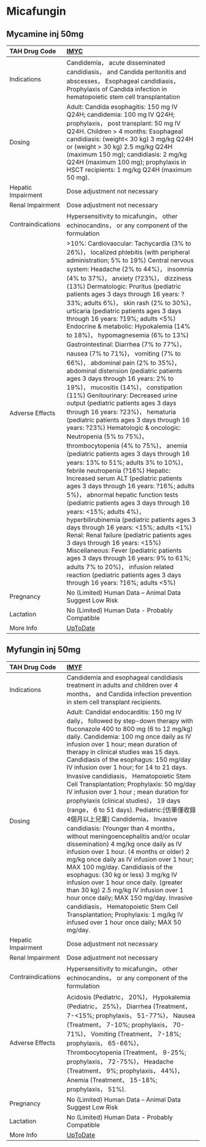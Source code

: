 # Micafungin

## Mycamine inj 50mg

| TAH Drug Code      | [IMYC](https://www.tahsda.org.tw/drugs/hissearch.php?drug_code=IMYC)                                                                                                                                                                                                                                                                                                                                                                                                                                                                                                                                                                                                                                                                                                                                                                                                                                                                                                                                                                                                                                                                                                                                                                                                                                                                                                                                                                                                                                                                                                                                                                                                                                    |
|:-------------------|:--------------------------------------------------------------------------------------------------------------------------------------------------------------------------------------------------------------------------------------------------------------------------------------------------------------------------------------------------------------------------------------------------------------------------------------------------------------------------------------------------------------------------------------------------------------------------------------------------------------------------------------------------------------------------------------------------------------------------------------------------------------------------------------------------------------------------------------------------------------------------------------------------------------------------------------------------------------------------------------------------------------------------------------------------------------------------------------------------------------------------------------------------------------------------------------------------------------------------------------------------------------------------------------------------------------------------------------------------------------------------------------------------------------------------------------------------------------------------------------------------------------------------------------------------------------------------------------------------------------------------------------------------------------------------------------------------------|
| Indications        | Candidemia， acute disseminated candidiasis， and Candida peritonitis and abscesses， Esophageal candidiasis， Prophylaxis of Candida infection in hematopoietic stem cell transplantation                                                                                                                                                                                                                                                                                                                                                                                                                                                                                                                                                                                                                                                                                                                                                                                                                                                                                                                                                                                                                                                                                                                                                                                                                                                                                                                                                                                                                                                                                                              |
| Dosing             | Adult: Candida esophagitis: 150 mg IV Q24H; candidemia: 100 mg IV Q24H; prophylaxis， post transplant: 50 mg IV Q24H. Children > 4 months: Esophageal candidiasis: (weight< 30 kg) 3 mg/kg Q24H or (weight > 30 kg) 2.5 mg/kg Q24H (maximum 150 mg); candidiasis: 2 mg/kg Q24H (maximum 100 mg); prophylaxis in HSCT recipients: 1 mg/kg Q24H (maximum 50 mg).                                                                                                                                                                                                                                                                                                                                                                                                                                                                                                                                                                                                                                                                                                                                                                                                                                                                                                                                                                                                                                                                                                                                                                                                                                                                                                                                          |
| Hepatic Impairment | Dose adjustment not necessary                                                                                                                                                                                                                                                                                                                                                                                                                                                                                                                                                                                                                                                                                                                                                                                                                                                                                                                                                                                                                                                                                                                                                                                                                                                                                                                                                                                                                                                                                                                                                                                                                                                                           |
| Renal Impairment   | Dose adjustment not necessary                                                                                                                                                                                                                                                                                                                                                                                                                                                                                                                                                                                                                                                                                                                                                                                                                                                                                                                                                                                                                                                                                                                                                                                                                                                                                                                                                                                                                                                                                                                                                                                                                                                                           |
| Contraindications  | Hypersensitivity to micafungin， other echinocandins， or any component of the formulation                                                                                                                                                                                                                                                                                                                                                                                                                                                                                                                                                                                                                                                                                                                                                                                                                                                                                                                                                                                                                                                                                                                                                                                                                                                                                                                                                                                                                                                                                                                                                                                                              |
| Adverse Effects    | >10%: Cardiovascular: Tachycardia (3% to 26%)， localized phlebitis (with peripheral administration; 5% to 19%) Central nervous system: Headache (2% to 44%)， insomnia (4% to 37%)， anxiety (?23%)， dizziness (13%) Dermatologic: Pruritus (pediatric patients ages 3 days through 16 years: ?33%; adults 6%)， skin rash (2% to 30%)， urticaria (pediatric patients ages 3 days through 16 years: ?19%; adults <5%) Endocrine & metabolic: Hypokalemia (14% to 18%)， hypomagnesemia (6% to 13%) Gastrointestinal: Diarrhea (7% to 77%)， nausea (7% to 71%)， vomiting (7% to 66%)， abdominal pain (2% to 35%)， abdominal distension (pediatric patients ages 3 days through 16 years: 2% to 19%)， mucositis (14%)， constipation (11%) Genitourinary: Decreased urine output (pediatric patients ages 3 days through 16 years: ?23%)， hematuria (pediatric patients ages 3 days through 16 years: ?23%) Hematologic & oncologic: Neutropenia (5% to 75%)， thrombocytopenia (4% to 75%)， anemia (pediatric patients ages 3 days through 16 years: 13% to 51%; adults 3% to 10%)， febrile neutropenia (?16%) Hepatic: Increased serum ALT (pediatric patients ages 3 days through 16 years: ?16%; adults 5%)， abnormal hepatic function tests (pediatric patients ages 3 days through 16 years: <15%; adults 4%)， hyperbilirubinemia (pediatric patients ages 3 days through 16 years: <15%; adults <1%) Renal: Renal failure (pediatric patients ages 3 days through 16 years: <15%) Miscellaneous: Fever (pediatric patients ages 3 days through 16 years: 9% to 61%; adults 7% to 20%)， infusion related reaction (pediatric patients ages 3 days through 16 years: ?16%; adults <5%) |
| Pregnancy          | No (Limited) Human Data – Animal Data Suggest Low Risk                                                                                                                                                                                                                                                                                                                                                                                                                                                                                                                                                                                                                                                                                                                                                                                                                                                                                                                                                                                                                                                                                                                                                                                                                                                                                                                                                                                                                                                                                                                                                                                                                                                  |
| Lactation          | No (Limited) Human Data - Probably Compatible                                                                                                                                                                                                                                                                                                                                                                                                                                                                                                                                                                                                                                                                                                                                                                                                                                                                                                                                                                                                                                                                                                                                                                                                                                                                                                                                                                                                                                                                                                                                                                                                                                                           |
| More Info          | [UpToDate](https://www.uptodate.com/contents/micafungin-drug-information)                                                                                                                                                                                                                                                                                                                                                                                                                                                                                                                                                                                                                                                                                                                                                                                                                                                                                                                                                                                                                                                                                                                                                                                                                                                                                                                                                                                                                                                                                                                                                                                                                               |

## Myfungin inj 50mg

| TAH Drug Code      | [IMYF](https://www.tahsda.org.tw/drugs/hissearch.php?drug_code=IMYF)                                                                                                                                                                                                                                                                                                                                                                                                                                                                                                                                                                                                                                                                                                                                                                                                                                                                                                                                                                                                                                                                                            |
|:-------------------|:----------------------------------------------------------------------------------------------------------------------------------------------------------------------------------------------------------------------------------------------------------------------------------------------------------------------------------------------------------------------------------------------------------------------------------------------------------------------------------------------------------------------------------------------------------------------------------------------------------------------------------------------------------------------------------------------------------------------------------------------------------------------------------------------------------------------------------------------------------------------------------------------------------------------------------------------------------------------------------------------------------------------------------------------------------------------------------------------------------------------------------------------------------------|
| Indications        | Candidemia and esophageal candidiasis treatment in adults and children over 4 months， and Candida infection prevention in stem cell transplant recipients.                                                                                                                                                                                                                                                                                                                                                                                                                                                                                                                                                                                                                                                                                                                                                                                                                                                                                                                                                                                                     |
| Dosing             | Adult: Candidal endocarditis: 150 mg IV daily， followed by step-down therapy with fluconazole 400 to 800 mg (6 to 12 mg/kg) daily. Candidemia: 100 mg once daily as IV infusion over 1 hour; mean duration of therapy in clinical studies was 15 days. Candidiasis of the esophagus: 150 mg/day IV infusion over 1 hour; for 14 to 21 days. Invasive candidiasis， Hematopoietic Stem Cell Transplantation; Prophylaxis: 50 mg/day IV infusion over 1 hour ; mean duration for prophylaxis (clinical studies)， 19 days (range， 6 to 51 days). Pediatric:[仿單僅收錄4個月以上兒童] Candidemia， Invasive candidiasis: (Younger than 4 months， without meningoencephalitis and/or ocular dissemination) 4 mg/kg once daily as IV infusion over 1 hour. (4 months or older) 2 mg/kg once daily as IV infusion over 1 hour; MAX 100 mg/day. Candidiasis of the esophagus: (30 kg or less) 3 mg/kg IV infusion over 1 hour once daily. (greater than 30 kg) 2.5 mg/kg IV infusion over 1 hour once daily; MAX 150 mg/day. Invasive candidiasis， Hematopoietic Stem Cell Transplantation; Prophylaxis: 1 mg/kg IV infused over 1 hour once daily; MAX 50 mg/day. |
| Hepatic Impairment | Dose adjustment not necessary                                                                                                                                                                                                                                                                                                                                                                                                                                                                                                                                                                                                                                                                                                                                                                                                                                                                                                                                                                                                                                                                                                                                   |
| Renal Impairment   | Dose adjustment not necessary                                                                                                                                                                                                                                                                                                                                                                                                                                                                                                                                                                                                                                                                                                                                                                                                                                                                                                                                                                                                                                                                                                                                   |
| Contraindications  | Hypersensitivity to micafungin， other echinocandins， or any component of the formulation                                                                                                                                                                                                                                                                                                                                                                                                                                                                                                                                                                                                                                                                                                                                                                                                                                                                                                                                                                                                                                                                      |
| Adverse Effects    | Acidosis (Pediatric， 20%)， Hypokalemia (Pediatric， 25%)， Diarrhea (Treatment， 7-<15%; prophylaxis， 51-77%)， Nausea (Treatment， 7-10%; prophylaxis， 70-71%)， Vomiting (Treatment， 7-18%; prophylaxis， 65-66%)， Thrombocytopenia (Treatment， 9-25%; prophylaxis， 72-75%)， Headache (Treatment， 9%; prophylaxis， 44%)， Anemia (Treatment， 15-18%; prophylaxis， 51%).                                                                                                                                                                                                                                                                                                                                                                                                                                                                                                                                                                                                                                                                                                                                                                          |
| Pregnancy          | No (Limited) Human Data – Animal Data Suggest Low Risk                                                                                                                                                                                                                                                                                                                                                                                                                                                                                                                                                                                                                                                                                                                                                                                                                                                                                                                                                                                                                                                                                                          |
| Lactation          | No (Limited) Human Data - Probably Compatible                                                                                                                                                                                                                                                                                                                                                                                                                                                                                                                                                                                                                                                                                                                                                                                                                                                                                                                                                                                                                                                                                                                   |
| More Info          | [UpToDate](https://www.uptodate.com/contents/micafungin-drug-information)                                                                                                                                                                                                                                                                                                                                                                                                                                                                                                                                                                                                                                                                                                                                                                                                                                                                                                                                                                                                                                                                                       |

